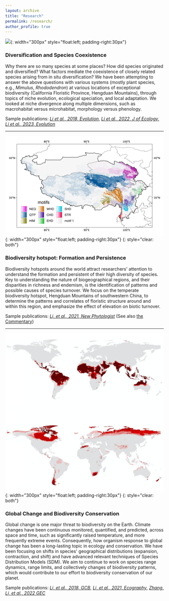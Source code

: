 ```yaml
---
layout: archive
title: "Research"
permalink: /research/
author_profile: true
---
```


<!--
![](./images/fig_nicheRange.png){: width=30% style="float: left"}
does not work

<img style="float: left" width="250" src="/images/fig-spAsso.png">
![left-aligned-image](image.jpg){: .align-left}
![left-aligned-image](/images/fig_nicheRange.png){: width=30% .align-left}
{:style="clear: left"}
![image alt <](/images/fig_niche.png){: width="300px"}

-->

![](/images/fig_rhodo.png){: width="300px" style="float:left; padding-right:30px"}
### Diversification and Species Coexistence
Why there are so many species at some places? How did species originated and diversified? What factors mediate the coexistence of closely related species arising from in situ diversification? We have been attempting to answer the above questions with various systems (mostly plant species, e.g., *Mimulus*, *Rhododendron*) at various locations of exceptional biodiversity (California Floristic Province, Hengduan Mountains), through topics of niche evolution, ecological speciation, and local adaptation. We looked at niche divergence along multiple dimensions, such as macrohabitat versus microhabitat, morphology versus phenology.

Sample publications: [*Li et al., 2018, Evolution*](https://doi.org/10.1111/evo.13567), [*Li et al., 2022, J of Ecology*](https://doi.org/10.1111/1365-2745.14002), [*Li et al., 2023, Evolution*](https://doi.org/10.1093/evolut/qpad085)


---

![](/images/fig_HDflora.png){: width="300px" style="float:left; padding-right:30px"}
{: style="clear: both"}
### Biodiversity hotspot: Formation and Persistence
Biodiversity hotspots around the world attract researchers' attention to understand the formation and persistent of their high diversity of species. Key to understanding the nature of biogeographical regions, and their disparities in richness and endemism, is the identification of patterns and possible causes of species turnover. We focus on the temperate biodiversity hotspot, Hengduan Mountains of southwestern China, to determine the patterns and correlates of floristic structure around and within this region, and emphasize the effect of elevation on biotic turnover.

Sample publications: [*Li, et al., 2021, New Phytologist*](https://doi.org/10.1111/nph.17443) (See also [the Commentary](https://doi.org/10.1111/nph.17645))

---


![](/images/fig_NAC.png){: width="300px" style="float:left; padding-right:30px"}
{: style="clear: both"}
### Global Change and Biodiversity Conservation

Global change is one major threat to biodiversity on the Earth. Climate changes have been continuous monitored, quantified, and predicted, across space and time, such as significantly raised temperature, and more frequently extreme events. Consequently, how organism response to global change has been a long-lasting topic in ecology and conservation. We have been focusing on shifts in species' geographical distributions (expansion, contraction, and shift) and have advanced relevant techniques of Species Distribution Models (SDM). We aim to continue to work on species range dynamics, range limits, and collectively changes of biodiversity patterns, which would contribute to our effort to biodiversity conservation of our planet.

Sample publications: [*Li, et al., 2018, GCB*](https://doi.org/10.1111/gcb.14104), [*Li, et al., 2021, Ecography*](https://doi.org/10.1111/ecog.05651), [*Zhang, Li, et al., 2022 GEC*](https://doi.org/10.1016/j.gecco.2022.e02292)
